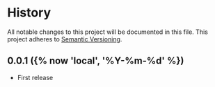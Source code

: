 # History
All notable changes to this project will be documented in this file. This project adheres to [Semantic Versioning](http://semver.org/).

## 0.0.1 ({% now 'local', '%Y-%m-%d' %})
* First release
